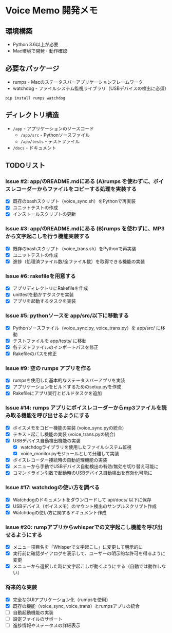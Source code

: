 # Voice Memo 開発メモ

## 環境構築

- Python 3.6以上が必要
- Mac環境で開発・動作確認

## 必要なパッケージ

- rumps - Macのステータスバーアプリケーションフレームワーク
- watchdog - ファイルシステム監視ライブラリ（USBデバイスの検出に必須）

```
pip install rumps watchdog
```

## ディレクトリ構造

- `/app` - アプリケーションのソースコード
  - `/app/src` - Pythonソースファイル
  - `/app/tests` - テストファイル
- `/docs` - ドキュメント

## TODOリスト

### Issue #2: app/のREADME.mdにある (A)rumps を使わずに、ボイスレコーダーからファイルをコピーする処理を実装する

- [x] 既存のbashスクリプト（voice_sync.sh）をPythonで再実装
- [x] ユニットテストの作成
- [x] インストールスクリプトの更新

### Issue #3: app/のREADME.mdにある (B)rumps を使わずに、MP3 から文字起こしを行う機能実装する

- [x] 既存のbashスクリプト（voice_trans.sh）をPythonで再実装
- [x] ユニットテストの作成
- [x] 進捗（処理済ファイル数/全ファイル数）を取得できる機能の実装

### Issue #6: rakefileを用意する

- [x] アプリディレクトリにRakefileを作成
- [x] unittestを動かすタスクを実装
- [x] アプリを起動するタスクを実装

### Issue #5: pythonソースを app/src/以下に移動する

- [x] Pythonソースファイル（voice_sync.py, voice_trans.py）を app/src/ に移動
- [x] テストファイルを app/tests/ に移動
- [x] 各テストファイルのインポートパスを修正
- [x] Rakefileのパスを修正

### Issue #9: 空の rumps アプリを作る

- [x] rumpsを使用した基本的なステータスバーアプリを実装
- [x] アプリケーションをビルドするためのsetup.pyを作成
- [x] Rakefileにアプリ実行とビルドタスクを追加

### Issue #14: rumps アプリにボイスレコーダーからmp3ファイルを読み取る機能を呼び出せるようにする

- [x] ボイスメモをコピー機能の実装 (voice_sync.pyの統合)
- [x] テキスト起こし機能の実装 (voice_trans.pyの統合)
- [x] USBデバイス自動検出機能の実装
  - [x] watchdogライブラリを使用したファイルシステム監視
  - [x] voice_monitor.pyモジュールとして分離して実装
- [x] ボイスレコーダー接続時の自動処理機能の実装
- [x] メニューから手動でUSBデバイス自動検出の有効/無効を切り替え可能に
- [x] コマンドライン引数で起動時のUSBデバイス自動検出を有効化可能に

### Issue #17: watchdogの使い方を調べる

- [x] Watchdogのドキュメントをダウンロードして api/docs/ 以下に保存
- [x] USBデバイス（ボイスメモ）のマウント検出のサンプルスクリプト作成
- [x] Watchdogの使い方に関するドキュメント作成

### Issue #20: rumpアプリからwhisperでの文字起こし機能を呼び出せるようにする

- [x] メニュー項目名を「Whisperで文字起こし」に変更して明示的に
- [x] 実行前に確認ダイアログを表示して、ユーザーの明示的な許可を得るように変更
- [x] メニューから選択した時に文字起こしが動くようにする（自動では動作しない）

### 将来的な実装

- [x] 完全なGUIアプリケーション化（rumpsを使用）
- [x] 既存の機能（voice_sync, voice_trans）とrumpsアプリの統合
- [ ] 自動起動機能の実装
- [ ] 設定ファイルのサポート
- [ ] 進捗情報やステータスの詳細表示

